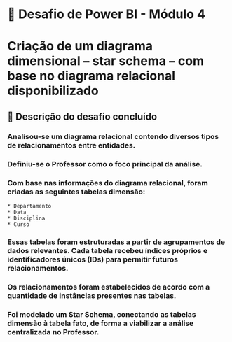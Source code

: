 # 🎯 Desafio de Power BI - Módulo 4

# Criação de um diagrama dimensional – star schema – com base no diagrama relacional disponibilizado

## 🚀 Descrição do desafio concluído

###   Analisou-se um diagrama relacional contendo diversos tipos de relacionamentos entre entidades.

###   Definiu-se o Professor como o foco principal da análise.

###   Com base nas informações do diagrama relacional, foram criadas as seguintes tabelas dimensão:

    * Departamento
    * Data
    * Disciplina
    * Curso
###   Essas tabelas foram estruturadas a partir de agrupamentos de dados relevantes. Cada tabela recebeu índices próprios e identificadores únicos (IDs) para permitir futuros relacionamentos.

###   Os relacionamentos foram estabelecidos de acordo com a quantidade de instâncias presentes nas tabelas.

###   Foi modelado um Star Schema, conectando as tabelas dimensão à tabela fato, de forma a viabilizar a análise centralizada no Professor.
